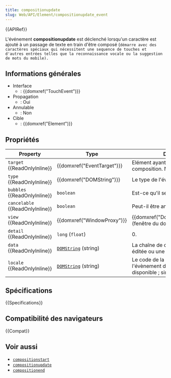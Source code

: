 ```yaml
---
title: compositionupdate
slug: Web/API/Element/compositionupdate_event
---
```


{{APIRef}}

L'événement **compositionupdate** est déclenché lorsqu'un caractère est ajouté à un passage de texte en train d'être composé (`démarre avec des caractères spéciaux qui nécessitent une sequence de touches et d'autres entrées telles que la reconnaissance vocale ou la suggestion de mots du mobile).`

## Informations générales

- Interface
  - : {{domxref("TouchEvent")}}
- Propagation
  - : Oui
- Annulable
  - : Non
- Cible
  - : {{domxref("Element")}}

## Propriétés

| Property                        | Type                                               | Description                                                                                      |
| ------------------------------- | -------------------------------------------------- | ------------------------------------------------------------------------------------------------ |
| `target` {{ReadOnlyInline}}     | {{domxref("EventTarget")}}                         | Elément ayant le focus qui traite la composition. Nul si non-accessible.                         |
| `type` {{ReadOnlyInline}}       | {{domxref("DOMString")}}                           | Le type de l'événement.                                                                          |
| `bubbles` {{ReadOnlyInline}}    | `boolean`                                          | Est-ce qu'il se propage?                                                                         |
| `cancelable` {{ReadOnlyInline}} | `boolean`                                          | Peut-il être annulé?                                                                             |
| `view` {{ReadOnlyInline}}       | {{domxref("WindowProxy")}}                         | {{domxref("Document.defaultView")}} (fenêtre du document).                                       |
| `detail` {{ReadOnlyInline}}     | `long` (`float`)                                   | 0.                                                                                               |
| `data` {{ReadOnlyInline}}       | [`DOMString`](/fr/docs/Web/API/DOMString) (string) | La chaîne de caractères originale éditée ou une chaîne vide.                                     |
| `locale` {{ReadOnlyInline}}     | [`DOMString`](/fr/docs/Web/API/DOMString) (string) | Le code de la langue pour l'évènement de composition si disponible&nbsp;; sinon une chaîne vide. |

## Spécifications

{{Specifications}}

## Compatibilité des navigateurs

{{Compat}}

## Voir aussi

- [`compositionstart`](/fr/docs/Web/API/Element/compositionstart_event)
- [`compositionupdate`](/fr/docs/Web/API/Element/compositionupdate_event)
- [`compositionend`](/fr/docs/Web/API/Element/compositionend_event)
